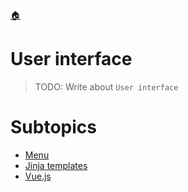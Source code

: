 <!--startTocHeader-->
[🏠](../README.md)
# User interface
<!--endTocHeader-->

> TODO: Write about `User interface`

# Subtopics
<!--startTocSubtopic-->
- [Menu](menu.md)
- [Jinja templates](jinja-templates.md)
- [Vue.js](vuejs.md)
<!--endTocSubtopic-->